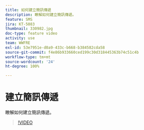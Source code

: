 ```yaml
---
title: 如何建立簡訊傳遞
description: 瞭解如何建立簡訊傳遞。
feature: SMS
jira: KT-5083
thumbnail: 330982.jpg
doc-type: feature video
activity: use
team: WWFRE
exl-id: 53e7951e-d0a9-433c-b668-b384582cda58
source-git-commit: f4e86b933660ced199c30d318445363b74c51c4b
workflow-type: tm+mt
source-wordcount: '24'
ht-degree: 100%

---
```


# 建立簡訊傳遞

瞭解如何建立簡訊傳遞。

>[!VIDEO](https://video.tv.adobe.com/v/330982)
